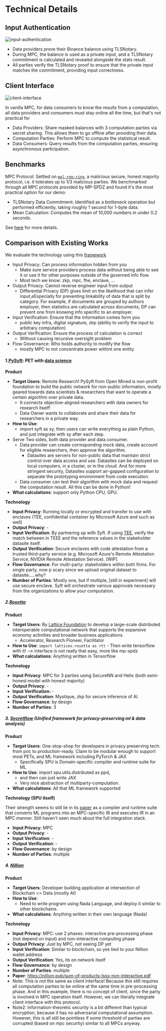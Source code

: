 # Technical Details

## Input Authentication

![input-authentication](./input-authentication.png)

- Data providers prove their Binance balance using TLSNotary.
- During MPC, the balance is used as a private input, and a TLSNotary commitment is calculated and revealed alongside the stats result.
- All parties verify the TLSNotary proof to ensure that the private input matches the commitment, providing input correctness.

## Client Interface

![client-interface](./client-interface.png)

In vanilla MPC, for data consumers to know the results from a computation, all data providers and consumers must stay online all the time, but that's not practical for

- Data Providers: Share masked balances with 3 computation parties via secret sharing. This allows them to go offline after providing their data.
- Computation Parties: Perform MPC to compute the statistical result.
- Data Consumers: Query results from the computation parties, ensuring asynchronous participation.

## Benchmarks

MPC Protocol: Settled on [`mal-rep-ring`](https://mp-spdz.readthedocs.io/en/latest/readme.html#honest-majority), a malicious secure, honest majority protocol, i.e. it tolerates up to 1/3 malicious parties. We benchmarked through all MPC protocols provided by MP-SPDZ and found it's the most practical option for our demo:

- TLSNotary Data Commitment: Identified as a bottleneck operation but performed efficiently, taking roughly 1 second for 1-byte data.
- Mean Calculation: Computes the mean of 10,000 numbers in under 0.2 seconds.

See [here](https://pse-team.notion.site/Choosing-a-Suitable-MPC-Protocol-fffd57e8dd7e8034b4d7c75b02d79ed3) for more details.

## Comparison with Existing Works

We evaluate the technology using this [framework](https://arxiv.org/pdf/2012.08347)

- Input Privacy: Can process information hidden from you
  - Make sure service providers process data without being able to see it or use it for other purposes outside of the governed info flow.
  - Most tech we know: zkp, mpc, fhe, enclave, …
- Output Privacy: Cannot reverse engineer input from output
  - Differential Privacy (DP) gives limit on the likelihood that can infer input,eEspecially for preventing linkability of data that is split by category. For example, if documents are grouped by authors employer, then statistics are calculated across documents, DP can prevent one from knowing info specific to an employer.
- Input Verification: Ensure that the information comes form you
  - public key infra, digital signature, zkp (ability to verify the input to arbitrary computation)
- Output Verification: Ensure the process of calculation is correct
  - Without causing recursive oversight problem
- Flow Governance: Who holds authority to modify the flow
  - mostly MPC to not concentrate power withint one entity

#### 1.[PySyft](https://github.com/OpenMined/PySyft): PET with [data science](https://ep2024.europython.eu/session/pysyft-data-science-on-data-you-are-not-allowed-to-see/)

**Product**

- **Target Users**: Remote Research! PySyft from Open Mined is non-profit foundation to build the public network for non-public information, mostly geared towards data scientists & researchers that want to operate a certain algorithm over private data.
  - It connects objective-aligned researchers with data owners for research itself!
  - Data Owner wants to collaborate and share their data for researchers in a private way.
- **How to Use**:
  - import syft as sy, then users can write everything as plain Python, and just integrate with sy after each step.
- Serve Two sides, both data provider and data consumer.
  - Data provider can create corresponding mock data, create account for eligible researchers, then approve the algorithm.
    - Datasites are servers for non-public data that maintain strict control over data access and use. Datasites can be deployed on local computers, in a cluster, or in the cloud. And for more stringent security, Datasites support air-gapped configuration to separate the prototyping environment from code execution.
  - Data consumer can test their algorithm with mock data and request the computation result. All this can be done in Python!
- **What calculations**: support only Python CPU, GPU.

**Technology**

- **Input Privacy**: Running locally or encrypted and transfer to use with enclaves (TEE, confidential container by Microsoft Azure and such as well)
- **Output Privacy**: -
- **Input Verification**: By partnering up with Syft. If using [TEE](https://blog.openmined.org/secure-enclaves-for-ai-evaluation/), verify the match between in TEEE and the reference values in the stakeholder datasite itself.
- **Output Verification**: Secure enclaves with code attestation from a trusted third-party service (e.g. Microsoft Azure's Remote Attestation Service, NVIDIA Remote Attestation Service). [WIP]
- **Flow Governance**: For multi-party: stakeholders within both firms. For single party, now p scary since we upload original dataset to datasite…..why?
- **Number of Parties**: Mostly one, but if multiple, [still in experiment] will use secure enclave. Syft will orchestrate various approvals necessary from the organizations to allow your computation.

##### 2.[Rosetta](https://github.com/LatticeX-Foundation/Rosetta)

**Product**

- **Target Users**: By [Lattice Foundation](https://latticex.foundation/) to develop a large-scale distributed interoperable computational network that supports the expansive economy activities and broader business applications.
  - Accelerator, Research Pioneer, Facilitator
- **How to Use**:
  `import latticex.rosetta as rtt` - Then write tensorflow with it! —> interface is not really that easy, more like mp-spdz
- **What calculations**: Anything written in Tensorflow

**Technology**

- **Input Privacy**: MPC for 3 parties using SecureNN and Helix (both semi-honest model with honest majority)
- **Output Privacy**: -
- **Input Verification:** -
- **Output Verification**: Mystique, zkp for secure inference of AI
- **Flow Governance**: by design
- **Number of Parties**: 3

##### 3. [Secretflow](https://github.com/secretflow/secretflow) (Unified framework for privacy-preserving ml & data analysis)

**Product**

- **Target Users**: One-stop-shop for developers in privacy preserving tech: from poc to production-ready. Claim to be modular enough to support most PETs, and ML framework including PyTorch & JAX
  - Specifically SPU is Domain-specific compiler and runtime suite for ML
- **How to Use**: import spu.utils.distributed as ppd,
  - and then can just write JAX
  - Very nice abstraction of multiparty-computation.
- **What calculations**: All that ML framework supported

**Technology (SPU itself)**

Their strength seems to still lie in its [paper](https://www.usenix.org/system/files/atc23-ma.pdf) as a compiler and runtime suite that converts ML programs into an MPC-specific IR and executes IR in an MPC manner. Still haven't seen much about the full integration stack.

- **Input Privacy**: MPC
- **Output Privacy**: -
- **Input Verification**: -
- **Output Verification**: -
- **Flow Governance**: by design
- **Number of Parties**: multiple

##### 4. [Nillion](https://docs.nillion.com/)

**Product**

- **Target Users**: Developer building application at intersection of Blockchain <> Data (mostly AI)
- **How to Use**:
  - Need to write program using Nada Language, and deploy it similar to other blockchains.
- **What calculations**: Anything written in their own language (Nada)

**Technology**

- **Input Privacy**: MPC: use 2 phases: interactive pre-processing phase (not depend on input) and non-interactive computing phase
- **Output Privacy**: Just by MPC, not seeing DP yet
- **Input Verification**: Similar to blockchain, so yes tied to your Nillion wallet address
- **Output Verification**: Yes, its on network itself
- **Flow Governance**: by design
- **Number of Parties**: multiple
- **Paper**: https://nillion.pub/sum-of-products-lsss-non-interactive.pdf
- Note: This is not the same as client interface! Because this still requires all computation parties to be online at the same time in pre-processing phase. And in this example, there is no concept of client, since the party is involved in MPC operation itself. However, we can literally integrate client interface with this protocol.
- Note2: Information-theoretic security is a bit different than typical encryption, because it has no adversarial computational assumption. However, this is all still be pointless if some threshold of parties are corrupted (based on mpc security) similar to all MPCs anyway.

